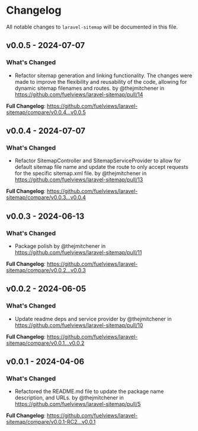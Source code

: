 # Changelog

All notable changes to `laravel-sitemap` will be documented in this file.

## v0.0.5 - 2024-07-07

### What's Changed

* Refactor sitemap generation and linking functionality. The changes were made to improve the flexibility and reusability of the code, allowing for dynamic sitemap filenames and routes. by @thejmitchener in https://github.com/fuelviews/laravel-sitemap/pull/14

**Full Changelog**: https://github.com/fuelviews/laravel-sitemap/compare/v0.0.4...v0.0.5

## v0.0.4 - 2024-07-07

### What's Changed

* Refactor SitemapController and SitemapServiceProvider to allow for default sitemap file name and update the route to only accept requests for the specific sitemap.xml file. by @thejmitchener in https://github.com/fuelviews/laravel-sitemap/pull/13

**Full Changelog**: https://github.com/fuelviews/laravel-sitemap/compare/v0.0.3...v0.0.4

## v0.0.3 - 2024-06-13

### What's Changed

* Package polish by @thejmitchener in https://github.com/fuelviews/laravel-sitemap/pull/11

**Full Changelog**: https://github.com/fuelviews/laravel-sitemap/compare/v0.0.2...v0.0.3

## v0.0.2 - 2024-06-05

### What's Changed

* Update readme deps and service provider by @thejmitchener in https://github.com/fuelviews/laravel-sitemap/pull/10

**Full Changelog**: https://github.com/fuelviews/laravel-sitemap/compare/v0.0.1...v0.0.2

## v0.0.1 - 2024-04-06

### What's Changed

* Refactored the README.md file to update the package name description, and URLs. by @thejmitchener in https://github.com/fuelviews/laravel-sitemap/pull/5

**Full Changelog**: https://github.com/fuelviews/laravel-sitemap/compare/v0.0.1-RC2...v0.0.1

